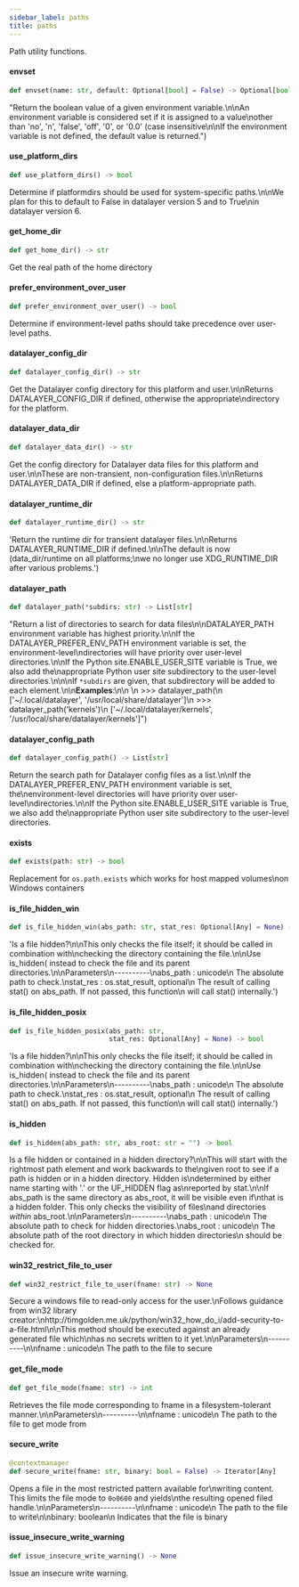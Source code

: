 ```yaml
---
sidebar_label: paths
title: paths
---
```


Path utility functions.

#### envset

```python
def envset(name: str, default: Optional[bool] = False) -> Optional[bool]
```

"Return the boolean value of a given environment variable.\n\nAn environment variable is considered set if it is assigned to a value\nother than 'no', 'n', 'false', 'off', '0', or '0.0' (case insensitive\n\nIf the environment variable is not defined, the default value is returned.&quot;)

#### use\_platform\_dirs

```python
def use_platform_dirs() -> bool
```

Determine if platformdirs should be used for system-specific paths.\n\nWe plan for this to default to False in datalayer version 5 and to True\nin datalayer version 6.

#### get\_home\_dir

```python
def get_home_dir() -> str
```

Get the real path of the home directory

#### prefer\_environment\_over\_user

```python
def prefer_environment_over_user() -> bool
```

Determine if environment-level paths should take precedence over user-level paths.

#### datalayer\_config\_dir

```python
def datalayer_config_dir() -> str
```

Get the Datalayer config directory for this platform and user.\n\nReturns DATALAYER_CONFIG_DIR if defined, otherwise the appropriate\ndirectory for the platform.

#### datalayer\_data\_dir

```python
def datalayer_data_dir() -> str
```

Get the config directory for Datalayer data files for this platform and user.\n\nThese are non-transient, non-configuration files.\n\nReturns DATALAYER_DATA_DIR if defined, else a platform-appropriate path.

#### datalayer\_runtime\_dir

```python
def datalayer_runtime_dir() -> str
```

'Return the runtime dir for transient datalayer files.\n\nReturns DATALAYER_RUNTIME_DIR if defined.\n\nThe default is now (data_dir/runtime on all platforms;\nwe no longer use XDG_RUNTIME_DIR after various problems.&#x27;)

#### datalayer\_path

```python
def datalayer_path(*subdirs: str) -> List[str]
```

"Return a list of directories to search for data files\n\nDATALAYER_PATH environment variable has highest priority.\n\nIf the DATALAYER_PREFER_ENV_PATH environment variable is set, the environment-level\ndirectories will have priority over user-level directories.\n\nIf the Python site.ENABLE_USER_SITE variable is True, we also add the\nappropriate Python user site subdirectory to the user-level directories.\n\n\nIf ``*subdirs`` are given, that subdirectory will be added to each element.\n\n**Examples**:\n\n  \n  >>> datalayer_path(\n  [&#x27;~/.local/datalayer&#x27;, &#x27;/usr/local/share/datalayer&#x27;]\n  &gt;&gt;&gt; datalayer_path(&#x27;kernels&#x27;)\n  [&#x27;~/.local/datalayer/kernels&#x27;, &#x27;/usr/local/share/datalayer/kernels&#x27;]&quot;)

#### datalayer\_config\_path

```python
def datalayer_config_path() -> List[str]
```

Return the search path for Datalayer config files as a list.\n\nIf the DATALAYER_PREFER_ENV_PATH environment variable is set, the\nenvironment-level directories will have priority over user-level\ndirectories.\n\nIf the Python site.ENABLE_USER_SITE variable is True, we also add the\nappropriate Python user site subdirectory to the user-level directories.

#### exists

```python
def exists(path: str) -> bool
```

Replacement for `os.path.exists` which works for host mapped volumes\non Windows containers

#### is\_file\_hidden\_win

```python
def is_file_hidden_win(abs_path: str, stat_res: Optional[Any] = None) -> bool
```

'Is a file hidden?\n\nThis only checks the file itself; it should be called in combination with\nchecking the directory containing the file.\n\nUse is_hidden( instead to check the file and its parent directories.\n\nParameters\n----------\nabs_path : unicode\n    The absolute path to check.\nstat_res : os.stat_result, optional\n    The result of calling stat() on abs_path. If not passed, this function\n    will call stat() internally.&#x27;)

#### is\_file\_hidden\_posix

```python
def is_file_hidden_posix(abs_path: str,
                         stat_res: Optional[Any] = None) -> bool
```

'Is a file hidden?\n\nThis only checks the file itself; it should be called in combination with\nchecking the directory containing the file.\n\nUse is_hidden( instead to check the file and its parent directories.\n\nParameters\n----------\nabs_path : unicode\n    The absolute path to check.\nstat_res : os.stat_result, optional\n    The result of calling stat() on abs_path. If not passed, this function\n    will call stat() internally.&#x27;)

#### is\_hidden

```python
def is_hidden(abs_path: str, abs_root: str = "") -> bool
```

Is a file hidden or contained in a hidden directory?\n\nThis will start with the rightmost path element and work backwards to the\ngiven root to see if a path is hidden or in a hidden directory. Hidden is\ndetermined by either name starting with '.' or the UF_HIDDEN flag as\nreported by stat.\n\nIf abs_path is the same directory as abs_root, it will be visible even if\nthat is a hidden folder. This only checks the visibility of files\nand directories *within* abs_root.\n\nParameters\n----------\nabs_path : unicode\n    The absolute path to check for hidden directories.\nabs_root : unicode\n    The absolute path of the root directory in which hidden directories\n    should be checked for.

#### win32\_restrict\_file\_to\_user

```python
def win32_restrict_file_to_user(fname: str) -> None
```

Secure a windows file to read-only access for the user.\nFollows guidance from win32 library creator:\nhttp://timgolden.me.uk/python/win32_how_do_i/add-security-to-a-file.html\n\nThis method should be executed against an already generated file which\nhas no secrets written to it yet.\n\nParameters\n----------\n\nfname : unicode\n    The path to the file to secure

#### get\_file\_mode

```python
def get_file_mode(fname: str) -> int
```

Retrieves the file mode corresponding to fname in a filesystem-tolerant manner.\n\nParameters\n----------\n\nfname : unicode\n    The path to the file to get mode from

#### secure\_write

```python
@contextmanager
def secure_write(fname: str, binary: bool = False) -> Iterator[Any]
```

Opens a file in the most restricted pattern available for\nwriting content. This limits the file mode to `0o0600` and yields\nthe resulting opened filed handle.\n\nParameters\n----------\n\nfname : unicode\n    The path to the file to write\n\nbinary: boolean\n    Indicates that the file is binary

#### issue\_insecure\_write\_warning

```python
def issue_insecure_write_warning() -> None
```

Issue an insecure write warning.

